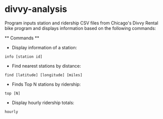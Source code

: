 # divvy-analysis

Program inputs station and ridership CSV files from Chicago's Divvy Rental bike program and displays information based on the following commands:

** Commands **
- Display information of a station:
```
info [station id]
```
- Find nearest stations by distance:
```
find [latitude] [longitude] [miles]
```
- Finds Top N stations by ridership:
```
top [N]
```
- Display hourly ridership totals:
```
hourly
```
